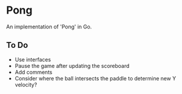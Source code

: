 # Pong

An implementation of 'Pong' in Go.

## To Do

* Use interfaces
* Pause the game after updating the scoreboard
* Add comments
* Consider where the ball intersects the paddle to determine new Y velocity?

